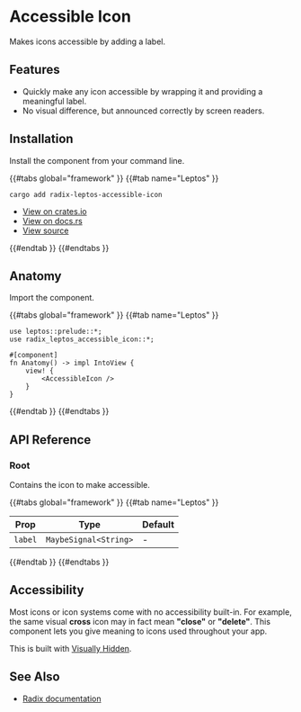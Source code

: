 # Accessible Icon

Makes icons accessible by adding a label.

## Features

-   Quickly make any icon accessible by wrapping it and providing a meaningful label.
-   No visual difference, but announced correctly by screen readers.

## Installation

Install the component from your command line.

{{#tabs global="framework" }}
{{#tab name="Leptos" }}

```shell
cargo add radix-leptos-accessible-icon
```

-   [View on crates.io](https://crates.io/crates/radix-leptos-accessible-icon)
-   [View on docs.rs](https://docs.rs/radix-leptos-accessible-icon/latest/radix_leptos_accessible_icon/)
-   [View source](https://github.com/RustForWeb/radix/tree/main/packages/primitives/leptos/accessible-icon)

{{#endtab }}
{{#endtabs }}

## Anatomy

Import the component.

{{#tabs global="framework" }}
{{#tab name="Leptos" }}

```rust,ignore
use leptos::prelude::*;
use radix_leptos_accessible_icon::*;

#[component]
fn Anatomy() -> impl IntoView {
    view! {
        <AccessibleIcon />
    }
}
```

{{#endtab }}
{{#endtabs }}

## API Reference

### Root

Contains the icon to make accessible.

{{#tabs global="framework" }}
{{#tab name="Leptos" }}

| Prop    | Type                  | Default |
| ------- | --------------------- | ------- |
| `label` | `MaybeSignal<String>` | -       |

{{#endtab }}
{{#endtabs }}

## Accessibility

Most icons or icon systems come with no accessibility built-in. For example, the same visual **cross** icon may in fact mean **"close"** or **"delete"**.
This component lets you give meaning to icons used throughout your app.

This is built with [Visually Hidden](./visually-hidden.md).

## See Also

-   [Radix documentation](https://www.radix-ui.com/primitives/docs/utilities/accessible-icon)
